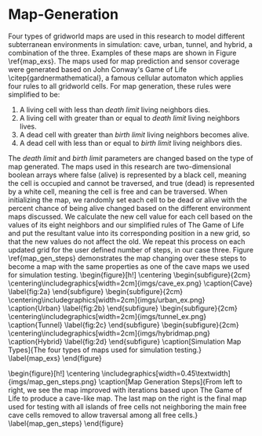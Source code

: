 # Map-Generation
Four types of gridworld maps are used in this research to model different subterranean environments in simulation: cave, urban, tunnel, and hybrid, a combination of the three.  Examples of these maps are shown in Figure \ref{map_exs}.  The maps used for map prediction and sensor coverage were generated based on John Conway's Game of Life \citep{gardnermathematical}, a famous cellular automaton which applies four rules to all gridworld cells.  For map generation, these rules were simplified to be:

1. A living cell with less than *death limit* living neighbors dies.
2. A living cell with greater than or equal to *death limit* living neighbors lives.
3. A dead cell with greater than *birth limit* living neighbors becomes alive.
4. A dead cell with less than or equal to *birth limit* living neighbors dies.

The *death limit* and *birth limit* parameters are changed based on the type of map generated.  The maps used in this research are two-dimensional boolean arrays where false (alive) is represented by a black cell, meaning the cell is occupied and cannot be traversed, and true (dead) is represented by a white cell, meaning the cell is free and can be traversed.  When initializing the map, we randomly set each cell to be dead or alive with the percent chance of being alive changed based on the different environment maps discussed.  We calculate the new cell value for each cell based on the values of its eight neighbors and our simplified rules of The Game of Life and put the resultant value into its corresponding position in a new grid, so that the new values do not affect the old.  We repeat this process on each updated grid for the user defined number of steps, in our case three.  Figure \ref{map_gen_steps} demonstrates the map changing over these steps to become a map with the same properties as one of the cave maps we used for simulation testing.
\begin{figure}[h!]
\centering
  \begin{subfigure}{2cm}
    \centering\includegraphics[width=2cm]{imgs/cave_ex.png}
     \caption{Cave} \label{fig:2a}
  \end{subfigure}
  \begin{subfigure}{2cm}
    \centering\includegraphics[width=2cm]{imgs/urban_ex.png}
     \caption{Urban} \label{fig:2b}
  \end{subfigure}
  \begin{subfigure}{2cm}
    \centering\includegraphics[width=2cm]{imgs/tunnel_ex.png}
    \caption{Tunnel} \label{fig:2c}
  \end{subfigure}
    \begin{subfigure}{2cm}
    \centering\includegraphics[width=2cm]{imgs/hybridmap.png}
    \caption{Hybrid} \label{fig:2d}
  \end{subfigure}
\caption[Simulation Map Types]{The four types of maps used for simulation testing.}  \label{map_exs}
\end{figure}

\begin{figure}[h!]
\centering
\includegraphics[width=0.45\textwidth]{imgs/map_gen_steps.png}
\caption[Map Generation Steps]{From left to right, we see the map improved with iterations based upon The Game of Life to produce a cave-like map.  The last map on the right is the final map used for testing with all islands of free cells not neighboring the main free cave cells removed to allow traversal among all free cells.}
\label{map_gen_steps}
\end{figure}
